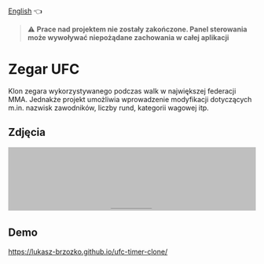 [English](README.md) :point_left:

> :warning: **Prace nad projektem nie zostały zakończone. Panel sterowania może wywoływać niepożądane zachowania w całej aplikacji**

# Zegar UFC

Klon zegara wykorzystywanego podczas walk w największej federacji MMA. Jednakże projekt umożliwia wprowadzenie modyfikacji dotyczących m.in. nazwisk zawodników, liczby rund, kategorii wagowej itp.


## Zdjęcia

<img src="./readme-assets/ufc-timer.gif" alt="podgląd projektu"/>


## Demo

https://lukasz-brzozko.github.io/ufc-timer-clone/
